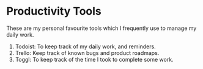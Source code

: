 # Productivity Tools

These are my personal favourite tools which I frequently use to manage my daily work.
1. Todoist: To keep track of my daily work, and reminders.
2. Trello: Keep track of known bugs and product roadmaps.
3. Toggl: To keep track of the time I took to complete some work.